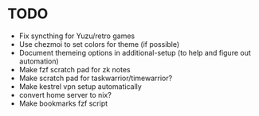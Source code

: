 # TODO
- Fix syncthing for Yuzu/retro games
- Use chezmoi to set colors for theme (if possible)
- Document themeing options in additional-setup (to help and figure out automation)
- Make fzf scratch pad for zk notes
- Make scratch pad for taskwarrior/timewarrior?
- Make kestrel vpn setup automatically
- convert home server to nix?
- Make bookmarks fzf script
